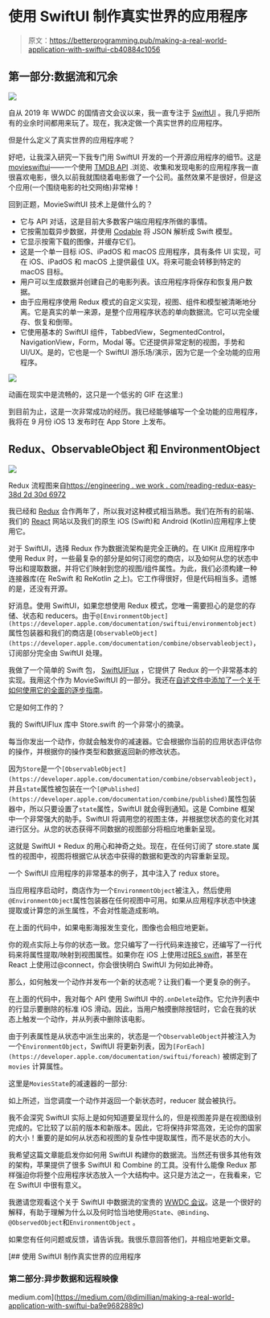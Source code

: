 # 使用 SwiftUI 制作真实世界的应用程序

> 原文：<https://betterprogramming.pub/making-a-real-world-application-with-swiftui-cb40884c1056>

## 第一部分:数据流和冗余

![](img/ff4ffdd4f823ec41186be0f054b28650.png)

自从 2019 年 WWDC 的国情咨文会议以来，我一直专注于 [SwiftUI](https://developer.apple.com/xcode/swiftui/) 。我几乎把所有的业余时间都用来玩了。现在，我决定做一个真实世界的应用程序。

但是什么定义了真实世界的应用程序呢？

好吧，让我深入研究一下我专门用 SwiftUI 开发的一个开源应用程序的细节。这是[movieswiftui](https://github.com/Dimillian/MovieSwiftUI)——一个使用 [TMDB API](https://developers.themoviedb.org/3) ️.浏览、收集和发现电影的应用程序我一直很喜欢电影，很久以前我就围绕着电影做了一个公司。虽然效果不是很好，但是这个应用(一个围绕电影的社交网络)非常棒！

回到正题，MovieSwiftUI 技术上是做什么的？

*   它与 API 对话，这是目前大多数客户端应用程序所做的事情。
*   它按需加载异步数据，并使用 [Codable](https://developer.apple.com/documentation/foundation/archives_and_serialization/encoding_and_decoding_custom_types) 将 JSON 解析成 Swift 模型。
*   它显示按需下载的图像，并缓存它们。
*   这是一个单一目标 iOS、iPadOS 和 macOS 应用程序，具有条件 UI 实现，可在 iOS、iPadOS 和 macOS 上提供最佳 UX。将来可能会转移到特定的 macOS 目标。
*   用户可以生成数据并创建自己的电影列表。该应用程序将保存和恢复用户数据。
*   由于应用程序使用 Redux 模式的自定义实现，视图、组件和模型被清晰地分离。它是真实的单一来源，是整个应用程序状态的单向数据流。它可以完全缓存、恢复和倒带。
*   它使用基本的 SwiftUI 组件，TabbedView，SegmentedControl，NavigationView，Form，Modal 等。它还提供非常定制的视图，手势和 UI/UX。是的，它也是一个 SwiftUI 游乐场/演示，因为它是一个全功能的应用程序。

![](img/927a08604a981a3118976a61630a2abf.png)

动画在现实中是流畅的，这只是一个低劣的 GIF 在这里:)

到目前为止，这是一次非常成功的经历。我已经能够编写一个全功能的应用程序，我将在 9 月份 iOS 13 发布时在 App Store 上发布。

## Redux、ObservableObject 和 EnvironmentObject

![](img/4ede8ff19449370f5ac13f9feb6b1e71.png)

Redux 流程图来自[https://engineering . we work . com/reading-redux-easy-38d 2d 30d 6972](https://engineering.wework.com/reading-redux-easy-38d2d30d6972)

我已经和 [Redux](https://redux.js.org/) 合作两年了，所以我对这种模式相当熟悉。我们在所有的前端、我们的 [React](http://reactjs.org) 网站以及我们的原生 iOS (Swift)和 Android (Kotlin)应用程序上使用它。

对于 SwiftUI，选择 Redux 作为数据流架构是完全正确的。在 UIKit 应用程序中使用 Redux 时，一些最复杂的部分是如何订阅您的商店，以及如何从您的状态中导出和提取数据，并将它们映射到您的视图/组件属性。为此，我们必须构建一种连接器库(在 ReSwift 和 ReKotlin 之上)。它工作得很好，但是代码相当多。遗憾的是，还没有开源。

好消息。使用 SwiftUI，如果您想使用 Redux 模式，您唯一需要担心的是您的存储、状态和 reducers。由于`@[EnvironmentObject](https://developer.apple.com/documentation/swiftui/environmentobject)`属性包装器和我们的商店是`[ObservableObject](https://developer.apple.com/documentation/combine/observableobject)`，订阅部分完全由 SwiftUI 处理。

我做了一个简单的 Swift 包， [SwiftUIFlux](https://github.com/Dimillian/SwiftUIFlux) ，它提供了 Redux 的一个非常基本的实现。我用这个作为 MovieSwiftUI 的一部分。我还在[自述文件中添加了一个关于如何使用它的全面的逐步指南](https://github.com/Dimillian/SwiftUIFlux/blob/master/README.md)。

它是如何工作的？

我的 SwiftUIFlux 库中 Store.swift 的一个非常小的摘录。

每当你发出一个动作，你就会触发你的减速器。它会根据你当前的应用状态评估你的操作，并根据你的操作类型和数据返回新的修改状态。

因为`Store`是一个`[ObservableObject](https://developer.apple.com/documentation/combine/observableobject)`，并且`state`属性被包装在一个`[@Published](https://developer.apple.com/documentation/combine/published)`属性包装器中，所以只要设置了`state`属性，SwiftUI 就会得到通知。这是 Combine 框架中一个非常强大的助手。SwiftUI 将调用您的视图主体，并根据您状态的变化对其进行区分。从您的状态获得不同数据的视图部分将相应地重新呈现。

这就是 SwiftUI + Redux 的用心和神奇之处。现在，在任何订阅了 store.state 属性的视图中，视图将根据它从状态中获得的数据和更改的内容重新呈现。

一个 SwiftUI 应用程序的非常基本的例子，其中注入了 redux store。

当应用程序启动时，商店作为一个`EnvironmentObject`被注入，然后使用`@EnvironmentObject`属性包装器在任何视图中可用。如果从应用程序状态中快速提取或计算您的派生属性，不会对性能造成影响。

在上面的代码中，如果电影海报发生变化，图像也会相应地更新。

你的观点实际上与你的状态一致。您只编写了一行代码来连接它，还编写了一行代码来将属性提取/映射到视图属性。如果你在 iOS 上使用过[RES swift](https://github.com/ReSwift/ReSwift)，甚至在 React 上使用过@connect，你会很快明白 SwiftUI 为何如此神奇。

那么，如何触发一个动作并发布一个新的状态呢？让我们看一个更复杂的例子。

在上面的代码中，我对每个 API 使用 SwiftUI 中的`.onDelete`动作。它允许列表中的行显示要删除的标准 iOS 滑动。因此，当用户触摸删除按钮时，它会在我的状态上触发一个动作，并从列表中删除该电影。

由于列表属性是从状态中派生出来的，状态是一个`ObservableObject`并被注入为一个`EnvironmentObject`，SwiftUI 将更新列表，因为`[ForEach](https://developer.apple.com/documentation/swiftui/foreach)` 被绑定到了`movies` 计算属性。

这里是`MoviesState`的减速器的一部分:

如上所述，当您调度一个动作并返回一个新状态时，reducer 就会被执行。

我不会深究 SwiftUI 实际上是如何知道要呈现什么的，但是视图差异是在视图级别完成的。它比较了以前的版本和新版本。因此，它将保持非常高效，无论你的国家的大小！重要的是如何从状态和视图的复杂性中提取属性，而不是状态的大小。

我希望这篇文章能启发你如何用 SwiftUI 构建你的数据流。当然还有很多其他有效的架构，苹果提供了很多 SwiftUI 和 Combine 的工具。没有什么能像 Redux 那样强迫你将整个应用程序状态放入一个大结构中。这只是方法之一，在我看来，它在 SwiftUI 中很有意义。

我邀请您观看这个关于 SwiftUI 中数据流的宝贵的 [WWDC 会议](https://developer.apple.com/videos/play/wwdc2019/226/)。这是一个很好的解释，有助于理解为什么以及何时恰当地使用`@State`、`@Binding`、`@ObservedObject`和`EnvironmentObject` 。

如果您有任何问题或反馈，请告诉我。我很乐意回答他们，并相应地更新文章。

[](https://medium.com/@dimillian/making-a-real-world-application-with-swiftui-ba9e9682889c) [## 使用 SwiftUI 制作真实世界的应用程序

### 第二部分:异步数据和远程映像

medium.com](https://medium.com/@dimillian/making-a-real-world-application-with-swiftui-ba9e9682889c)